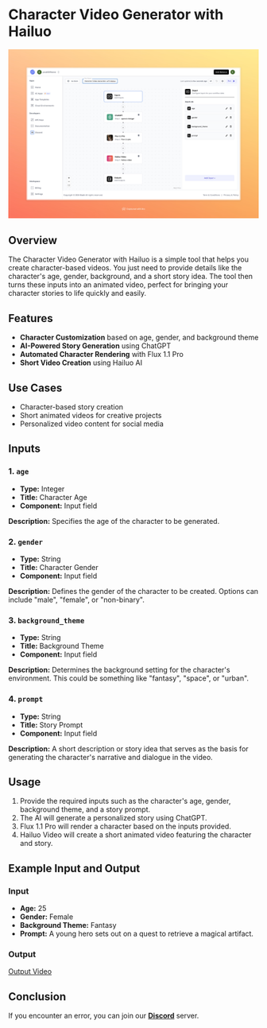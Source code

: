 # Character Video Generator with Hailuo

<img src="images/character-video-generator-with-hailuo-full.jpeg" alt="Character Video Generator"/>

## Overview
The Character Video Generator with Hailuo is a simple tool that helps you create character-based videos. You just need to provide details like the character's age, gender, background, and a short story idea. The tool then turns these inputs into an animated video, perfect for bringing your character stories to life quickly and easily.

## Features
- **Character Customization** based on age, gender, and background theme
- **AI-Powered Story Generation** using ChatGPT
- **Automated Character Rendering** with Flux 1.1 Pro
- **Short Video Creation** using Hailuo AI

## Use Cases
- Character-based story creation
- Short animated videos for creative projects
- Personalized video content for social media

## Inputs

### 1. `age`
- **Type:** Integer
- **Title:** Character Age
- **Component:** Input field

**Description:** Specifies the age of the character to be generated.

### 2. `gender`
- **Type:** String
- **Title:** Character Gender
- **Component:** Input field

**Description:** Defines the gender of the character to be created. Options can include "male", "female", or "non-binary".

### 3. `background_theme`
- **Type:** String
- **Title:** Background Theme
- **Component:** Input field

**Description:** Determines the background setting for the character's environment. This could be something like "fantasy", "space", or "urban".

### 4. `prompt`
- **Type:** String
- **Title:** Story Prompt
- **Component:** Input field

**Description:** A short description or story idea that serves as the basis for generating the character's narrative and dialogue in the video.

## Usage

1. Provide the required inputs such as the character's age, gender, background theme, and a story prompt.
2. The AI will generate a personalized story using ChatGPT.
3. Flux 1.1 Pro will render a character based on the inputs provided.
4. Hailuo Video will create a short animated video featuring the character and story.

## Example Input and Output

### Input
- **Age:** 25
- **Gender:** Female
- **Background Theme:** Fantasy
- **Prompt:** A young hero sets out on a quest to retrieve a magical artifact.

### Output

[Output Video](https://storage.googleapis.com/magicpoint/github-outputs/character-video-generator-with-hailuo.mp4)

## Conclusion

If you encounter an error, you can join our <b><a href="https://discord.com/invite/yzZD4ZxBPt" target="_blank">Discord</a></b> server.